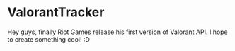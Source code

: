 # ValorantTracker
Hey guys, finally Riot Games release his first version of Valorant API. I hope to create something cool! :D
